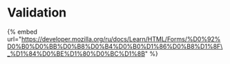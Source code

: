 # Validation

{% embed url="https://developer.mozilla.org/ru/docs/Learn/HTML/Forms/%D0%92%D0%B0%D0%BB%D0%B8%D0%B4%D0%B0%D1%86%D0%B8%D1%8F\_%D1%84%D0%BE%D1%80%D0%BC%D1%8B" %}



